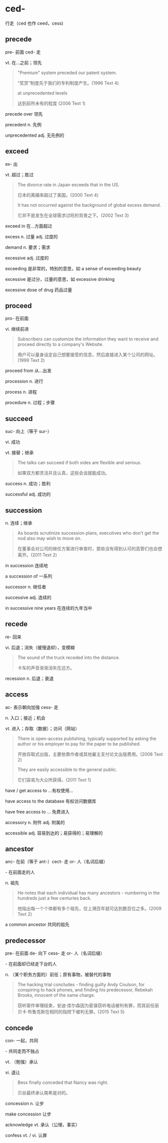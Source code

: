 # ced-

行走（ced 也作 ceed，cess)

## precede

pre- 前面 ced- 走

vt. 在...之前；领先

> "Premium" system preceded our patent system.
>
> “奖赏”制度先于我们的专利制度产生。(1996 Text 4)
>
> at unprecedented levels
>
> 达到前所未有的程度 (2006 Text 1)

precede over 领先

precedent n. 先例

unprecedented adj. 无先例的

## exceed

ex- 出

vt. 超过；胜过

> The divorce rate in Japan exceeds that in the US.
>
> 日本的离婚率超过了美国。(2000 Text 4)
>
> It has not occurred against the background of global excess demand.
>
> 它并不是发生在全球需求过旺的背景之下。(2002 Text 3)

exceed in 在...方面超过

excess n. 过量 adj. 过度的

demand n. 要求；需求

excessive adj. 过度的

exceeding 是非常的，特别的意思，如 a sense of exceeding beauty

excessive 是过分，过量的意思，如 excessive drinking

excessive dose of drug 药品过量

## proceed

pro- 在前面

vi. 继续前进

> Subscribers can customize the information they want to receive and proceed directly to a company's Website.
>
> 用户可以量身设定自己想要接受的信息，然后直接进入某个公司的网址。(1999 Text 2)

proceed from 从...出发

procession n. 进行

process n. 进程

procedure n. 过程；步骤

## succeed

suc- 向上（等于 sur-）

vi. 成功

vt. 接替；继承

> The talks can succeed if both sides are flexible and serious.
>
> 如果双方都灵活并且认真，这些会谈就能成功。

success n. 成功；胜利

successful adj. 成功的

## succession

n. 连续；继承

> As boards scrutinize succession plans, executives who don't get the nod also may wish to move on.
>
> 在董事会对公司的继任方案进行审查时，那些没有得到认可的高管们也会想离开。(2011 Text 2)

in succession 连续地

a succession of 一系列

successor n. 继任者

successive adj. 连续的

in successive nine years 在连续的九年当中

## recede

re- 回来

vi. 后退；消失（缓慢退却），变模糊

> The sound of the truck receded into the distance.
>
> 卡车的声音渐渐消失在远方。

recession n. 后退；衰退

## access

ac- 表示朝向加强 cess- 走

n. 入口；接近；机会

vt. 进入；存取（数据）；访问（网站）

> There is open-access publishing, typically supported by asking the author or his employer to pay for the paper to be published.
>
> 开放存取式出版，主要依靠作者或其他雇主支付论文出版费用。(2008 Text 2)
>
> They are easily accessible to the general public.
>
> 它们容易为大众所获得。(2011 Text 1)

have / get access to ...有权使用...

have access to the database 有权访问数据库

have free access to ... 免费进入

accessory n. 附件 adj. 附属的

accessible adj. 容易到达的；易获得的；易理解的

## ancestor

anc- 在前（等于 ant-）cect- 走 or- 人（名词后缀）

\- 在前面走的人

n. 祖先

> He notes that each individual has many ancestors - numbering in the hundreds just a few centuries back.
>
> 他指出每一个个体都有多个祖先，仅上溯百年就可达到数百位之多。(2009 Text 2)

a common ancestor 共同的祖先

## predecessor

pre- 在前面 de- 向下 cess- 走 or- 人（名词后缀）

\- 在前面却已经走下台的人

n. （某个职务方面的）前任；原有事物，被替代的事物

> The hacking trial concludes - finding guilty Andy Coulson, for conspiring to hack phones, and finding his predecessor, Rebekah Brooks, innocent of the same charge.
>
> 窃听案件审理结束，安迪·库尔森因为密谋窃听电话被判有罪，而其前任丽贝卡·布鲁克斯在相同的指控下被判无罪。(2015 Text 5)

## concede

con- 一起，共同

\- 共同走而不独占

vt. （勉强）承认

vi. 退让

> Bess finally conceded that Nancy was right.
>
> 贝丝最终承认南希是对的。

concession n. 让步

make concession 让步

acknowledge vt. 承认（公理，事实）

confess vt. / vi. 认罪
